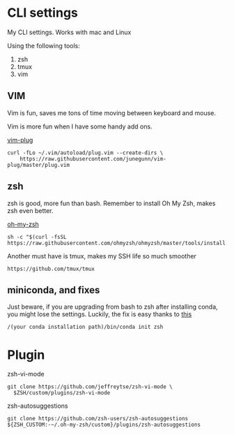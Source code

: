 # CLI settings
My CLI settings. Works with mac and Linux

Using the following tools:
1. zsh
2. tmux
3. vim

## VIM
Vim is fun, saves me tons of time moving between keyboard and mouse.

Vim is more fun when I have some handy add ons.

[vim-plug](https://github.com/junegunn/vim-plug)
```
curl -fLo ~/.vim/autoload/plug.vim --create-dirs \
    https://raw.githubusercontent.com/junegunn/vim-plug/master/plug.vim
```

## zsh
zsh is good, more fun than bash. Remember to install Oh My Zsh, makes zsh even better.

[oh-my-zsh](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)
```
sh -c "$(curl -fsSL https://raw.githubusercontent.com/ohmyzsh/ohmyzsh/master/tools/install.sh)"
```

Another must have is tmux, makes my SSH life so much smoother

```
https://github.com/tmux/tmux
```

## miniconda, and fixes

Just beware, if you are upgrading from bash to zsh after installing conda, you might lose the settings.
Luckily, the fix is easy thanks to [this](https://stackoverflow.com/questions/40370467/anaconda-not-found-in-zsh)

```
/(your conda installation path)/bin/conda init zsh
```

# Plugin

zsh-vi-mode

```
git clone https://github.com/jeffreytse/zsh-vi-mode \
  $ZSH/custom/plugins/zsh-vi-mode
```

zsh-autosuggestions

```
git clone https://github.com/zsh-users/zsh-autosuggestions ${ZSH_CUSTOM:-~/.oh-my-zsh/custom}/plugins/zsh-autosuggestions
```
